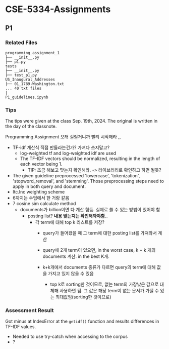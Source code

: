 # CSE-5334-Assignments

## P1

### Related Files

``` plaintext
programming_assignment_1
├── __init__.py
├── p1.py
tests
├── __init__.py
├── test_p1.py
US_Inaugural_Addresses
├── 01_1789-Washington.txt
... 40 txt files
|
P1_guidelines.ipynb
```

### Tips

The tips were given at the class Sep. 19th, 2024. The original is written in the day of the classnote.

Programming Assignment 오래 걸릴거니까 빨리 시작해라 ,,
- TF-idf 계산식 직접 만들라는건가? 가져다 쓰지말고?
    - log-weighted tf and log-weighted idf are used
    - The TF-IDF vectors should be normalized, resulting in the length of each vector being 1.
        - TIP: 조금 해보고 맞는지 확인해라. -> 라이브러리로 확인하고 하면 될듯?
- The given guideline preprocessed 'lowercase', 'tokenization', 'stopword_removal', and 'stemming'. Those preprocessing steps need to apply in both query and document.
- ltc.lnc weighting scheme
- 6까지는 수업에서 한 거랑 같음
- 7 cosine sim calculate method
    - documents가 billion이면 다 계산 힘듬. 실제로 쓸 수 있는 방법이 있어야 함
        - posting list? **내용 맞는지는 확인해봐야함..**
            - 각 term에 대해 top k 리스트를 저장?
                - query가 들어왔을 때 그 term에 대한 posting list를 가져와서 계산
                - query에 2개 term이 있으면, in the worst case, k + k 개의 documents 계산. in the best K개.

                - k+k개에서 documents 종류가 다르면 query의 term에 대해 값을 가지고 있지 않을 수 있음
                    - top k로 sorting한 것이므로, 없는 term의 가장낮은 값으로 대체해 사용하면 됨. 그 값은 해당 term이 없는 문서가 가질 수 있는 최대값임(sorting한 것이므로)
                 
### Assessment Result

Got minus at IndexError at the `getidf()` function and results differences in TF-IDF values.

- Needed to use try-catch when accessing to the corpus
- ?
